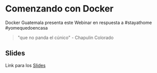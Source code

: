 # Comenzando con Docker

Docker Guatemala presenta este Webinar en respuesta a #stayathome #yomequedoencasa

> "que no panda el cúnico" - Chapulin Colorado

## Slides

Link para los [Slides](https://docs.google.com/presentation/d/1zbbFThp58R_aoV5cVrTG2slID5L1j83YY-FXvAqlRK4/edit?usp=sharing)